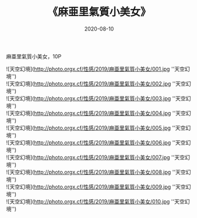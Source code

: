 ﻿---
layout: post
title:  《麻亜里氣質小美女》
date:   2020-08-10
img: http://photo.orgx.cf/性感/2019/麻亜里氣質小美女/000.jpg
tags: [美女, 性感, 泳衣]
---

麻亜里氣質小美女，10P



![天空幻境](http://photo.orgx.cf/性感/2019/麻亜里氣質小美女/001.jpg ''天空幻境'') <br>
![天空幻境](http://photo.orgx.cf/性感/2019/麻亜里氣質小美女/002.jpg ''天空幻境'') <br>
![天空幻境](http://photo.orgx.cf/性感/2019/麻亜里氣質小美女/003.jpg ''天空幻境'') <br>
![天空幻境](http://photo.orgx.cf/性感/2019/麻亜里氣質小美女/004.jpg ''天空幻境'') <br>
![天空幻境](http://photo.orgx.cf/性感/2019/麻亜里氣質小美女/005.jpg ''天空幻境'') <br>
![天空幻境](http://photo.orgx.cf/性感/2019/麻亜里氣質小美女/006.jpg ''天空幻境'') <br>
![天空幻境](http://photo.orgx.cf/性感/2019/麻亜里氣質小美女/007.jpg ''天空幻境'') <br>
![天空幻境](http://photo.orgx.cf/性感/2019/麻亜里氣質小美女/008.jpg ''天空幻境'') <br>
![天空幻境](http://photo.orgx.cf/性感/2019/麻亜里氣質小美女/009.jpg ''天空幻境'') <br>
![天空幻境](http://photo.orgx.cf/性感/2019/麻亜里氣質小美女/010.jpg ''天空幻境'') <br>